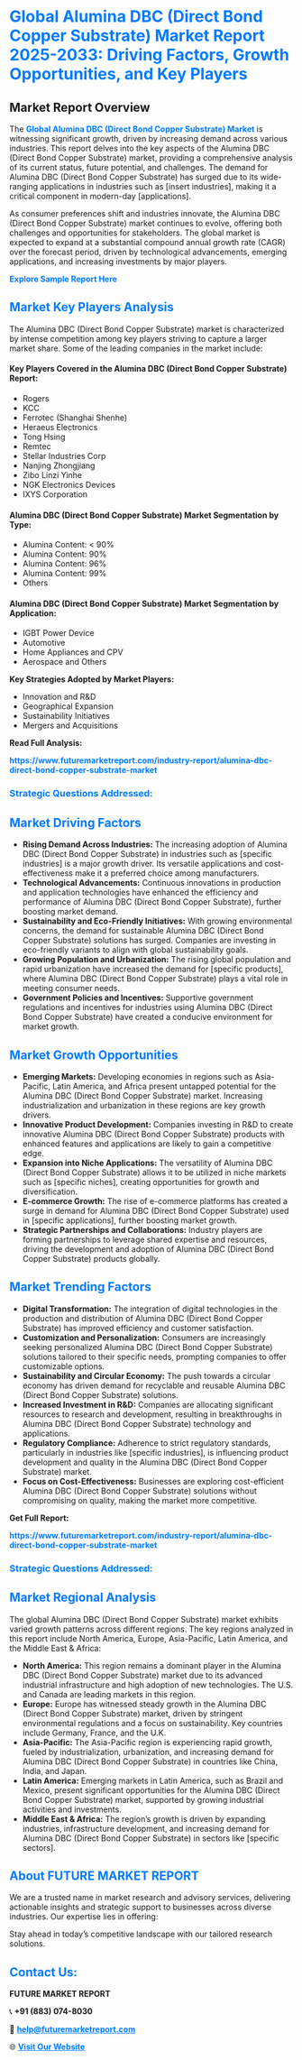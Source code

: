 <h1 style="color: #007BFF;">Global Alumina DBC (Direct Bond Copper Substrate) Market Report 2025-2033: Driving Factors, Growth Opportunities, and Key Players</h1>

<section id="overview">
<h2>Market Report Overview</h2>
<p>The <a href="https://www.futuremarketreport.com/industry-report/alumina-dbc-direct-bond-copper-substrate-market" style="color: #007BFF; text-decoration: none;"><strong>Global Alumina DBC (Direct Bond Copper Substrate) Market</strong></a> is witnessing significant growth, driven by increasing demand across various industries. This report delves into the key aspects of the Alumina DBC (Direct Bond Copper Substrate) market, providing a comprehensive analysis of its current status, future potential, and challenges. The demand for Alumina DBC (Direct Bond Copper Substrate) has surged due to its wide-ranging applications in industries such as [insert industries], making it a critical component in modern-day [applications].</p>
<p>As consumer preferences shift and industries innovate, the Alumina DBC (Direct Bond Copper Substrate) market continues to evolve, offering both challenges and opportunities for stakeholders. The global market is expected to expand at a substantial compound annual growth rate (CAGR) over the forecast period, driven by technological advancements, emerging applications, and increasing investments by major players.</p>
</section>

<section id="overview">
<p><a href="https://www.futuremarketreport.com/request-sample/reportId=55330" style="color: #007BFF; text-decoration: none;"><strong>Explore Sample Report Here</strong></a></p>
</section>

<section id="key-players">
<h2 style="color: #007BFF;">Market Key Players Analysis</h2>
<p>The Alumina DBC (Direct Bond Copper Substrate) market is characterized by intense competition among key players striving to capture a larger market share. Some of the leading companies in the market include:</p>
<h4>Key Players Covered in the Alumina DBC (Direct Bond Copper Substrate) Report:</h4>
<ul><li>Rogers</li><li>KCC</li><li>Ferrotec (Shanghai Shenhe)</li><li>Heraeus Electronics</li><li>Tong Hsing</li><li>Remtec</li><li>Stellar Industries Corp</li><li>Nanjing Zhongjiang</li><li>Zibo Linzi Yinhe</li><li>NGK Electronics Devices</li><li>IXYS Corporation</li></ul>
<h4>Alumina DBC (Direct Bond Copper Substrate) Market Segmentation by Type:</h4>
<ul><li>Alumina Content: &lt; 90%</li><li>Alumina Content: 90%</li><li>Alumina Content: 96%</li><li>Alumina Content: 99%</li><li>Others</li></ul>

<h4>Alumina DBC (Direct Bond Copper Substrate) Market Segmentation by Application:</h4>
<ul><li>IGBT Power Device</li><li>Automotive</li><li>Home Appliances and CPV</li><li>Aerospace and Others</li></ul>
<p><strong>Key Strategies Adopted by Market Players:</strong></p>
<ul>
<li>Innovation and R&D</li>
<li>Geographical Expansion</li>
<li>Sustainability Initiatives</li>
<li>Mergers and Acquisitions</li>
</ul>
</section>

<section>
<p><strong>Read Full Analysis: </strong></p><a href="https://www.futuremarketreport.com/industry-report/alumina-dbc-direct-bond-copper-substrate-market" style="color: #007BFF; text-decoration: none;"><strong>https://www.futuremarketreport.com/industry-report/alumina-dbc-direct-bond-copper-substrate-market</strong></a>
<h3 style="color: #007BFF;">Strategic Questions Addressed:</h3>
</section>

<section id="driving-factors">
<h2 style="color: #007BFF;">Market Driving Factors</h2>
<ul>
<li><strong>Rising Demand Across Industries:</strong> The increasing adoption of Alumina DBC (Direct Bond Copper Substrate) in industries such as [specific industries] is a major growth driver. Its versatile applications and cost-effectiveness make it a preferred choice among manufacturers.</li>
<li><strong>Technological Advancements:</strong> Continuous innovations in production and application technologies have enhanced the efficiency and performance of Alumina DBC (Direct Bond Copper Substrate), further boosting market demand.</li>
<li><strong>Sustainability and Eco-Friendly Initiatives:</strong> With growing environmental concerns, the demand for sustainable Alumina DBC (Direct Bond Copper Substrate) solutions has surged. Companies are investing in eco-friendly variants to align with global sustainability goals.</li>
<li><strong>Growing Population and Urbanization:</strong> The rising global population and rapid urbanization have increased the demand for [specific products], where Alumina DBC (Direct Bond Copper Substrate) plays a vital role in meeting consumer needs.</li>
<li><strong>Government Policies and Incentives:</strong> Supportive government regulations and incentives for industries using Alumina DBC (Direct Bond Copper Substrate) have created a conducive environment for market growth.</li>
</ul>
</section>

<section id="growth-opportunities">
<h2 style="color: #007BFF;">Market Growth Opportunities</h2>
<ul>
<li><strong>Emerging Markets:</strong> Developing economies in regions such as Asia-Pacific, Latin America, and Africa present untapped potential for the Alumina DBC (Direct Bond Copper Substrate) market. Increasing industrialization and urbanization in these regions are key growth drivers.</li>
<li><strong>Innovative Product Development:</strong> Companies investing in R&D to create innovative Alumina DBC (Direct Bond Copper Substrate) products with enhanced features and applications are likely to gain a competitive edge.</li>
<li><strong>Expansion into Niche Applications:</strong> The versatility of Alumina DBC (Direct Bond Copper Substrate) allows it to be utilized in niche markets such as [specific niches], creating opportunities for growth and diversification.</li>
<li><strong>E-commerce Growth:</strong> The rise of e-commerce platforms has created a surge in demand for Alumina DBC (Direct Bond Copper Substrate) used in [specific applications], further boosting market growth.</li>
<li><strong>Strategic Partnerships and Collaborations:</strong> Industry players are forming partnerships to leverage shared expertise and resources, driving the development and adoption of Alumina DBC (Direct Bond Copper Substrate) products globally.</li>
</ul>
</section>

<section id="trending-factors">
<h2 style="color: #007BFF;">Market Trending Factors</h2>
<ul>
<li><strong>Digital Transformation:</strong> The integration of digital technologies in the production and distribution of Alumina DBC (Direct Bond Copper Substrate) has improved efficiency and customer satisfaction.</li>
<li><strong>Customization and Personalization:</strong> Consumers are increasingly seeking personalized Alumina DBC (Direct Bond Copper Substrate) solutions tailored to their specific needs, prompting companies to offer customizable options.</li>
<li><strong>Sustainability and Circular Economy:</strong> The push towards a circular economy has driven demand for recyclable and reusable Alumina DBC (Direct Bond Copper Substrate) solutions.</li>
<li><strong>Increased Investment in R&D:</strong> Companies are allocating significant resources to research and development, resulting in breakthroughs in Alumina DBC (Direct Bond Copper Substrate) technology and applications.</li>
<li><strong>Regulatory Compliance:</strong> Adherence to strict regulatory standards, particularly in industries like [specific industries], is influencing product development and quality in the Alumina DBC (Direct Bond Copper Substrate) market.</li>
<li><strong>Focus on Cost-Effectiveness:</strong> Businesses are exploring cost-efficient Alumina DBC (Direct Bond Copper Substrate) solutions without compromising on quality, making the market more competitive.</li>
</ul>
</section>

<section>
<p><strong>Get Full Report: </strong></p><a href="https://www.futuremarketreport.com/industry-report/alumina-dbc-direct-bond-copper-substrate-market" style="color: #007BFF; text-decoration: none;"><strong>https://www.futuremarketreport.com/industry-report/alumina-dbc-direct-bond-copper-substrate-market</strong></a>
<h3 style="color: #007BFF;">Strategic Questions Addressed:</h3>
</section>


<section id="regional-analysis">
<h2 style="color: #007BFF;">Market Regional Analysis</h2>
<p>The global Alumina DBC (Direct Bond Copper Substrate) market exhibits varied growth patterns across different regions. The key regions analyzed in this report include North America, Europe, Asia-Pacific, Latin America, and the Middle East & Africa:</p>
<ul>
<li><strong>North America:</strong> This region remains a dominant player in the Alumina DBC (Direct Bond Copper Substrate) market due to its advanced industrial infrastructure and high adoption of new technologies. The U.S. and Canada are leading markets in this region.</li>
<li><strong>Europe:</strong> Europe has witnessed steady growth in the Alumina DBC (Direct Bond Copper Substrate) market, driven by stringent environmental regulations and a focus on sustainability. Key countries include Germany, France, and the U.K.</li>
<li><strong>Asia-Pacific:</strong> The Asia-Pacific region is experiencing rapid growth, fueled by industrialization, urbanization, and increasing demand for Alumina DBC (Direct Bond Copper Substrate) in countries like China, India, and Japan.</li>
<li><strong>Latin America:</strong> Emerging markets in Latin America, such as Brazil and Mexico, present significant opportunities for the Alumina DBC (Direct Bond Copper Substrate) market, supported by growing industrial activities and investments.</li>
<li><strong>Middle East & Africa:</strong> The region’s growth is driven by expanding industries, infrastructure development, and increasing demand for Alumina DBC (Direct Bond Copper Substrate) in sectors like [specific sectors].</li>
</ul>
</section>

<footer>
<h2 style="color: #007BFF;">About FUTURE MARKET REPORT</h2>
<p>We are a trusted name in market research and advisory services, delivering actionable insights and strategic support to businesses across diverse industries. Our expertise lies in offering:</p>

<p>Stay ahead in today’s competitive landscape with our tailored research solutions.</p>

<h2 style="color: #007BFF;">Contact Us:</h2>
<p><strong>FUTURE MARKET REPORT</strong></p>
<p>📞 <strong>+91 (883) 074-8030</strong></p>
<p>📧 <strong><a href="mailto:help@futuremarketreport.com" style="color: #007BFF;">help@futuremarketreport.com</a></strong></p>
<p>🌐 <strong><a href="https://www.futuremarketreport.com/" style="color: #007BFF;">Visit Our Website</a></strong></p>
</footer>